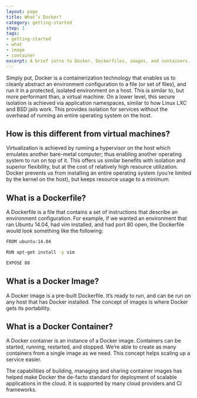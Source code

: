 ```yaml
---
layout: page
title: What’s Docker?
category: getting-started
step: 1
tags:
- getting-started
- what
- image
- container
excerpt: A brief intro to Docker, Dockerfiles, images, and containers.
---
```


Simply put, Docker is a containerization technology that enables us to cleanly abstract an environment configuration to a file (or set of files), and run it in a protected, isolated environment on a host. This is similar to, but more performant than, a virtual machine. On a lower level, this secure isolation is achieved via application namespaces, similar to how Linux LXC and BSD jails work. This provides isolation for services without the overhead of running an entire operating system on the host.

## How is this different from virtual machines?

Virtualization is achieved by running a hypervisor on the host which emulates another bare-metal computer; thus enabling another operating system to run on top of it. This offers us similar benefits with isolation and superior flexibility, but at the cost of relatively high resource utilization. Docker prevents us from installing an entire operating system (you’re limited by the kernel on the host), but keeps resource usage to a minimum.

## What is a Dockerfile?

A Dockerfile is a file that contains a set of instructions that describe an environment configuration. For example, if we wanted an environment that ran Ubuntu 14.04, had vim installed, and had port 80 open, the Dockerfile would look something like the following:

```bash
FROM ubuntu:14.04

RUN apt-get install -y vim

EXPOSE 80
```

## What is a Docker Image?

A Docker image is a pre-built Dockerfile. It’s ready to run, and can be run on any host that has Docker installed. The concept of images is where Docker gets its portability.

## What is a Docker Container?

A Docker container is an instance of a Docker image. Containers can be started, running, restarted, and stopped. We’re able to create as many containers from a single image as we need. This concept helps scaling up a service easier.

The capabilities of building, managing and sharing container images has helped make Docker the de-facto standard for deployment of scalable applications in the cloud. It is supported by many cloud providers and CI frameworks.
